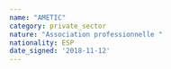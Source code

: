 ```yaml
---
name: "AMETIC"
category: private_sector
nature: "Association professionnelle "
nationality: ESP
date_signed: '2018-11-12'
---
```

    